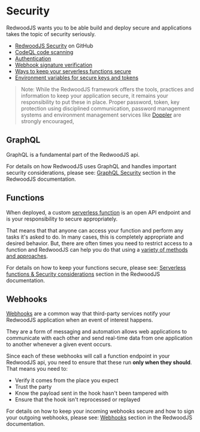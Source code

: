# Security

RedwoodJS wants you to be able build and deploy secure and  applications takes the topic of security seriously.

* [RedwoodJS Security](https://github.com/redwoodjs/redwood/security) on GitHub
* [CodeQL code scanning](https://github.com/features/security)
* [Authentication](/docs/authentication)
* [Webhook signature verification](/docs/webhooks)
* [Ways to keep your serverless functions secure](/docs/serverless-functions#security-considerations)
* [Environment variables for secure keys and tokens](/docs/environment-variables)

> Note: While the RedwoodJS framework offers the tools, practices and information to keep your application secure, it remains your responsibility to put these in place. Proper password, token, key protection using disciplined communication, password management systems and environment management services like [Doppler](https://www.doppler.com) are strongly encouraged,

## GraphQL

GraphQL is a fundamental part of the RedwoodJS api. 

For details on how RedwoodJS uses GraphQL and handles important security considerations, please see: [GraphQL Security](/docs/graphql#security) section in the RedwoodJS documentation.

## Functions

When deployed, a custom [serverless function](/docs/serverless-functions) is an open API endpoint and is your responsibility to secure appropriately.

That means that that anyone can access your function and perform any tasks it's asked to do. In many cases, this is completely appropriate and desired behavior. But, there are often times you need to restrict access to a function and RedwoodJS can help you do that using a [variety of methods and approaches](/docs/serverless-functions#security-considerations).

For details on how to keep your functions secure, please see: [Serverless functions & Security considerations](/docs/serverless-functions#security-considerations) section in the RedwoodJS documentation.

## Webhooks

[Webhooks](/docs/webhooks) are a common way that third-party services notify your RedwoodJS application when an event of interest happens. 

They are a form of messaging and automation allows web applications to communicate with each other and send real-time data from one application to another whenever a given event occurs.

Since each of these webhooks will call a function endpoint in your RedwoodJS api, you need to ensure that these run **only when they should**. That means you need to:

* Verify it comes from the place you expect
* Trust the party 
* Know the payload sent in the hook hasn't been tampered with
* Ensure that the hook isn't reprocessed or replayed 

For details on how to keep your incoming webhooks secure and how to sign your outgoing webhooks, please see: [Webhooks](/docs/webhooks) section in the RedwoodJS documentation.